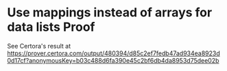 # Use mappings instead of arrays for data lists Proof

See Certora's result at https://prover.certora.com/output/480394/d85c2ef7fedb47ad934ea8923d0d17cf?anonymousKey=b03c488d6fa390e45c2bf6db4da8953d75dee02b